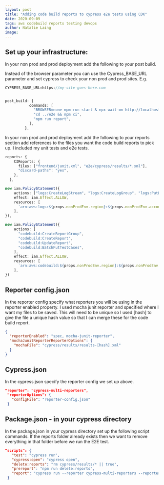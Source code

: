 ```yaml
---
layout: post
title: "Adding code build reports to cypress e2e tests using CDK"
date: 2020-09-09
tags: aws codebuild reports testing devops
author: Natalie Laing
image:
---
```


## Set up your infrastructure:

In your non prod and prod deployment add the following to your post build.

Instead of the browser parameter you can use the Cypress_BASE_URL parameter and set cypress to check your non prod and prod sites.
E.g.

```ts
CYPRESS_BASE_URL=https://my-site-goes-here.com
```

```ts

post_build: {
           commands: [
             "BROWSER=none npm run start & npx wait-on http://localhost:3000",
             "cd ../e2e && npm ci",
             "npm run report",
           ],
         },
```

In your non prod and prod deployment add the following to your reports section add references to the files you want the code build reports to pick up. I included my unit tests and e2e tests.

```ts
reports: {
    CIReports: {
      files: ["frontend/junit.xml", "e2e/cypress/results/*.xml"],
      "discard-paths": "yes",
    },
  },

new iam.PolicyStatement({
    actions: ["logs:CreateLogStream", "logs:CreateLogGroup", "logs:PutLogEvents"],
    effect: iam.Effect.ALLOW,
    resources: [
      `arn:aws:logs:${props.nonProdEnv.region}:${props.nonProdEnv.account}:log-group:/aws/codebuild/cloud-journey-simluation-*`,
    ],
}),

new iam.PolicyStatement({
    actions: [
      "codebuild:CreateReportGroup",
      "codebuild:CreateReport",
      "codebuild:UpdateReport",
      "codebuild:BatchPutTestCases",
    ],
    effect: iam.Effect.ALLOW,
    resources: [
      `arn:aws:codebuild:${props.nonProdEnv.region}:${props.nonProdEnv.account}:report-group/cloud-journey-simluation-*`,
    ],
})
```

## Reporter config.json

In the reporter config specify what reporters you will be using in the reporter enabled property.
I used mocha junit reporter and specified where I want my files to be saved. This will need to be unique so I used [hash] to give the file a unique hash value so that I can merge these for the code build report.

```json
{
  "reporterEnabled": "spec, mocha-junit-reporter",
  "mochaJunitReporterReporterOptions": {
    "mochaFile": "cypress/results/results-[hash].xml"
  }
}
```

## Cypress.json

In the cypress json specify the reporter config we set up above.

```json
"reporter": "cypress-multi-reporters",
 "reporterOptions": {
   "configFile": "reporter-config.json"
 }
```

## Package.json - in your cypress directory

In the package.json in your cypress directory set up the following script commands.
If the reports folder already exists then we want to remove everything in that folder before we run the E2E test.

```json
"scripts": {
   "test": "cypress run",
   "cypress:open": "cypress open",
   "delete:reports": "rm cypress/results/* || true",
   "prereport": "npm run delete:reports",
   "report": "cypress run --reporter cypress-multi-reporters --reporter-options configFile=reporter-config.json"
 }
```
